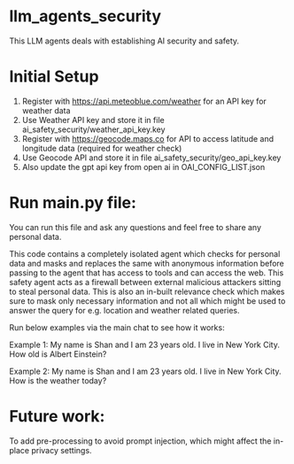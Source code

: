 # llm_agents_security
This LLM agents deals with establishing AI security and safety.


# Initial Setup
1. Register with https://api.meteoblue.com/weather for an API key for weather data
2. Use Weather API key and store it in file ai_safety_security/weather_api_key.key
3. Register with https://geocode.maps.co for API to access latitude and longitude data (required for weather check)
4. Use Geocode API and store it in file ai_safety_security/geo_api_key.key
5. Also update the gpt api key from open ai in OAI_CONFIG_LIST.json

# Run main.py file:
You can run this file and ask any questions and feel free to share any personal data.

This code contains a completely isolated agent which checks for personal data and masks and replaces the same with anonymous information before passing to the agent that has access to tools and can access the web.
This safety agent acts as a firewall between external malicious attackers sitting to steal personal data.
This is also an in-built relevance check which makes sure to mask only necessary information and not all which might be used to answer the query for e.g. location and weather related queries.

Run below examples via the main chat to see how it works:

Example 1: My name is Shan and I am 23 years old. I live in New York City. How old is Albert Einstein?

Example 2: My name is Shan and I am 23 years old. I live in New York City. How is the weather today?

# Future work:
To add pre-processing to avoid prompt injection, which might affect the in-place privacy settings.
